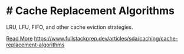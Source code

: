 # # Cache Replacement Algorithms

LRU, LFU, FIFO, and other cache eviction strategies.

[Read More](https://www.fullstackprep.dev/articles/sda/caching/cache-replacement-algorithms) https://www.fullstackprep.dev/articles/sda/caching/cache-replacement-algorithms